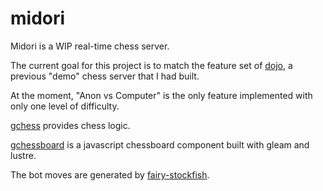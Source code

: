 # midori
Midori is a WIP real-time chess server.

The current goal for this project is to match the feature set of [dojo](https://github.com/macroby/dojo), a previous "demo" chess server that I had built.

 At the moment, "Anon vs Computer" is the only feature implemented with only one level of difficulty.

[gchess](https://github.com/macroby/gchess) provides chess logic.

[gchessboard](https://github.com/macroby/gchessboard) is a javascript chessboard component built with gleam and lustre.

The bot moves are generated by [fairy-stockfish](https://fairy-stockfish.github.io/).

